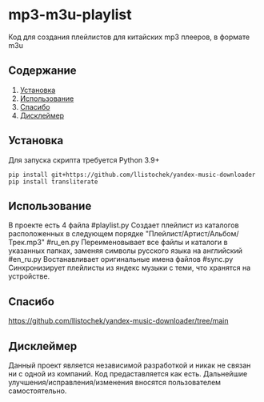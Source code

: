 # mp3-m3u-playlist
Код для создания плейлистов для китайских mp3 плееров, в формате m3u
## Содержание
1. [Установка](#Установка)
2. [Использование](#Использование)
3. [Спасибо](#Спасибо)
4. [Дисклеймер](#Дисклеймер)

## Установка
Для запуска скрипта требуется Python 3.9+
```
pip install git+https://github.com/llistochek/yandex-music-downloader
pip install transliterate
```

## Использование
В проекте есть 4 файла
  #playlist.py
  Создает плейлист из каталогов расположенных в следующем порядке "Плейлист/Артист/Альбом/Трек.mp3"
  #ru_en.py
  Переименовывает все файлы и каталоги в указанных папках, заменяя символы русского языка на английский
  #en_ru.py
  Востанавливает оригинальные имена файлов
  #sync.py
  Синхронизирует плейлисты из яндекс музыки с теми, что хранятся на устройстве.

## Спасибо
  https://github.com/llistochek/yandex-music-downloader/tree/main

## Дисклеймер
Данный проект является независимой разработкой и никак не связан ни с одной из компаний. Код предаставляется как есть. Дальнейшие улучшения/исправления/изменения вносятся пользователем самостоятельно.
